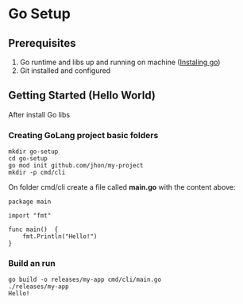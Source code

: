 # Go Setup

## Prerequisites
1. Go runtime and libs up and running on machine ([Instaling go](https://golang.org/doc/install))
1. Git installed and configured
 
## Getting Started (Hello World)

After install Go libs 

### Creating GoLang project basic folders

```
mkdir go-setup
cd go-setup
go mod init github.com/jhon/my-project
mkdir -p cmd/cli
```

On folder cmd/cli create a file called **main.go** with the content above:

```
package main

import "fmt"

func main()  {
	fmt.Println("Hello!")
}
```

### Build an run

```
go build -o releases/my-app cmd/cli/main.go
./releases/my-app 
Hello!
```